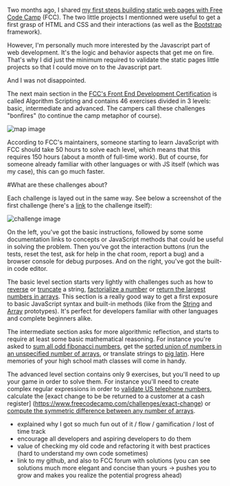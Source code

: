 Two months ago, I shared [my first steps building static web pages with Free Code Camp](http://www.samuelpath.com/fcc-static/) (FCC). The two little projects I mentionned were useful to get a first grasp of HTML and CSS and their interactions (as well as the [Bootstrap](http://getbootstrap.com/) framework).

However, I'm personally much more interested by the Javascript part of web development. It's the logic and behavior aspects that get me on fire. That's why I did just the minimum required to validate the static pages little projects so that I could move on to the Javascript part.

And I was not disappointed.

The next main section in the [FCC's Front End Development Certification](https://www.freecodecamp.com/map) is called Algorithm Scripting and contains 46 exercises divided in 3 levels: basic, intermediate and advanced. The campers call these challenges "bonfires" (to continue the camp metaphor of course).

![map image](link)

According to FCC's maintainers, someone starting to learn JavaScript with FCC should take 50 hours to solve each level, which means that this requires 150 hours (about a month of full-time work). But of course, for someone already familiar with other languages or with JS itself (which was my case), this can go much faster.

#What are these challenges about?

Each challenge is layed out in the same way. See below a screenshot of the first challenge (here's a [link](https://www.freecodecamp.com/challenges/reverse-a-string) to the challenge itself):

![challenge image](link)

On the left, you've got the basic instructions, followed by some some documentation links to concepts or JavaScript methods that could be useful in solving the problem. Then you've got the interaction buttons (run the tests, reset the test, ask for help in the chat room, report a bug) and a browser console for debug purposes. And on the right, you've got the built-in code editor.

The basic level section starts very lightly with challenges such as how to [reverse](https://www.freecodecamp.com/challenges/reverse-a-string) or [truncate](https://www.freecodecamp.com/challenges/truncate-a-string) a string, [factorialize a number](https://www.freecodecamp.com/challenges/factorialize-a-number) or [return the largest numbers in arrays](https://www.freecodecamp.com/challenges/return-largest-numbers-in-arrays). This section is a really good way to get a first exposure to basic JavaScript syntax and built-in methods (like from the [String](https://developer.mozilla.org/en-US/docs/Web/JavaScript/Reference/Global_Objects/String/prototype) and [Array](https://developer.mozilla.org/en/docs/Web/JavaScript/Reference/Global_Objects/Array/prototype?v=control) prototypes). It's perfect for developers familiar with other languages and complete beginners alike.

The intermediate section asks for more algorithmic reflection, and starts to require at least some basic mathematical reasoning. For instance you're asked to [sum all odd fibonacci numbers](https://www.freecodecamp.com/challenges/sum-all-odd-fibonacci-numbers), get the [sorted union of numbers in an unspecified number of arrays](https://www.freecodecamp.com/challenges/sorted-union), or translate strings to [pig latin](https://www.freecodecamp.com/challenges/pig-latin). Here memories of your high school math classes will come in handy.

The advanced level section contains only 9 exercises, but you'll need to up your game in order to solve them. For instance you'll need to create complex regular expressions in order to [validate US telephone numbers](https://www.freecodecamp.com/challenges/validate-us-telephone-numbers), calculate the [exact change to be be returned to a customer at a cash register] (https://www.freecodecamp.com/challenges/exact-change) or [compute the symmetric difference between any number of arrays](https://www.freecodecamp.com/challenges/symmetric-difference).




- explained why I got so much fun out of it / flow / gamification / lost of time track
- encourage all developers and aspiring developers to do them
- value of checking my old code and refactoring it with best practices (hard to understand my own code sometimes)
- link to my github, and also to FCC forum with solutions (you can see solutions much more elegant and concise than yours -> pushes you to grow and makes you realize the potential progress ahead)